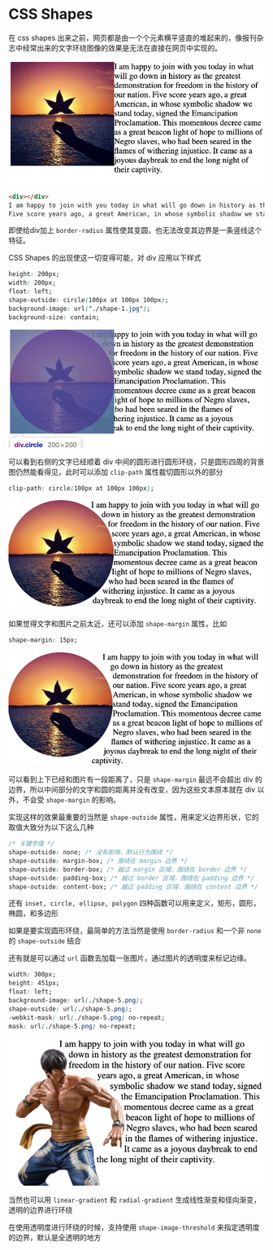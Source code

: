 # CSS Shapes
在 css shapes 出来之前，网页都是由一个个元素横平竖直的堆起来的，像报刊杂志中经常出来的文字环绕图像的效果是无法在直接在网页中实现的。

![浮动环绕](./shape-demo-1.png)

```html
<div></div>
I am happy to join with you today in what will go down in history as the greatest demonstration for freedom in the history of our nation.
Five score years ago, a great American, in whose symbolic shadow we stand today, signed the Emancipation Proclamation. This momentous decree came as a great beacon light of hope to millions of Negro slaves, who had been seared in the flames of withering injustice. It came as a joyous daybreak to end the long night of their captivity.
```

即使给div加上 `border-radius` 属性使其变圆，也无法改变其边界是一条竖线这个特征。

CSS Shapes 的出现使这一切变得可能，对 div 应用以下样式

```css
height: 200px;
width: 200px;
float: left;
shape-outside: circle(100px at 100px 100px);
background-image: url("./shape-1.jpg");
background-size: contain;
```

![圆形环绕](./shape-demo-2.png)

可以看到右侧的文字已经顺着 div 中间的圆形进行圆形环绕，只是圆形四周的背景图仍然能看得见，此时可以添加 `clip-path` 属性裁切圆形以外的部分

```css
clip-path: circle(100px at 100px 100px);
```

![圆形环绕](./shape-demo-3.png)

如果觉得文字和图片之前太近，还可以添加 `shape-margin` 属性，比如

```css
shape-margin: 15px;
```

![shape-margin](./shape-demo-4.png)

可以看到上下已经和图片有一段距离了，只是 `shape-margin` 最远不会超出 div 的边界，所以中间部分的文字和圆的距离并没有改变，因为这些文本原本就在 div 以外，不会受 `shape-margin` 的影响。



实现这样的效果最重要的当然是 `shape-outside` 属性，用来定义边界形状，它的取值大致分为以下这么几种

```css
/* 关键字值 */
shape-outside: none; /* 没有影响，默认行为围绕 */
shape-outside: margin-box; /* 围绕在 margin 边界 */
shape-outside: border-box; /* 越过 margin 区域，围绕在 border 边界 */
shape-outside: padding-box; /* 越过 border 区域，围绕在 padding 边界 */
shape-outside: content-box; /* 越过 padding 区域，围绕在 content 边界 */
```

还有 `inset, circle, ellipse, polygon` 四种函数可以用来定义，矩形，圆形，椭圆，和多边形

如果是要实现圆形环绕，最简单的方法当然是使用 `border-radius` 和一个非 `none` 的 `shape-outside` 结合

还有就是可以通过 `url` 函数去加载一张图片，通过图片的透明度来标记边缘。

```css
width: 300px;
height: 451px;
float: left;
background-image: url(./shape-5.png);
shape-outside: url(./shape-5.png);
-webkit-mask: url(./shape-5.png) no-repeat;
mask: url(./shape-5.png) no-repeat;
```



![图片边缘](./shape-demo-5.png)

当然也可以用 `linear-gradient` 和 `radial-gradient` 生成线性渐变和径向渐变，透明的边界进行环绕

在使用透明度进行环绕的时候，支持使用  `shape-image-threshold` 来指定透明度的边界，默认是全透明的地方

